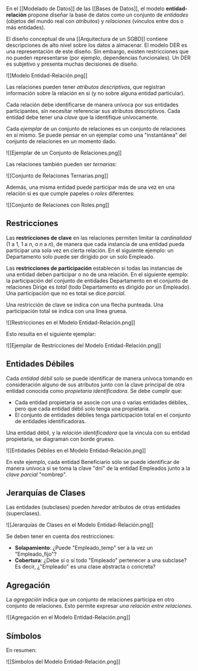 En el [[Modelado de Datos]] de las [[Bases de Datos]], el modelo **entidad-relación** propone diseñar la base de datos como un conjunto de _entidades_ (objetos del mundo real con _atributos_) y _relaciones_ (vínculos entre dos o más entidades).

El diseño conceptual de una [[Arquitectura de un SGBD]] contiene descripciones de alto nivel sobre los datos a almacenar. El modelo DER es una representación de este diseño. Sin embargo, existen restricciones que no pueden representarse (por ejemplo, dependencias funcionales). Un DER es subjetivo y presenta muchas decisiones de diseño.

![[Modelo Entidad-Relación.png]]

Las relaciones pueden tener _atributos descriptivos_, que registran información sobre la relación en sí (y no sobre alguna entidad particular).

Cada relación debe identificarse de manera unívoca por sus entidades participantes, sin necesitar referenciar sus atributos descriptivos. Cada entidad debe tener una _clave_ que la identifique unívocamente.

Cada _ejemplar_ de un conjunto de relaciones es un conjunto de relaciones en sí mismo. Se puede pensar en un ejemplar como una "instantánea" del conjunto de relaciones en un momento dado.

![[Ejemplar de un Conjunto de Relaciones.png]]

Las relaciones también pueden ser _ternarias_:

![[Conjunto de Relaciones Ternarias.png]]

Además, una misma entidad puede participar más de una vez en una relación si es que cumple papeles o _roles_ diferentes:

![[Conjunto de Relaciones con Roles.png]]

## Restricciones

Las **restricciones de clave** en las relaciones permiten limitar la _cardinalidad_ (1 a 1, 1 a $n$, o $n$ a $n$), de manera que cada instancia de una entidad pueda participar una sola vez en cierta relación. En el siguiente ejemplo: un Departamento solo puede ser dirigido por un solo Empleado.

Las **restricciones de participación** establecen si todas las instancias de una entidad deben participar o no de una relación. En el siguiente ejemplo: la participación del conjunto de entidades Departamento en el conjunto de relaciones Dirige es _total_ (todo Departamento es dirigido por un Empleado). Una participación que no es total se dice _parcial_.

Una restricción de clave se indica con una flecha punteada. Una participación total se indica con una línea gruesa.

![[Restricciones en el Modelo Entidad-Relación.png]]

Esto resulta en el siguiente ejemplar:

![[Ejemplar de Restricciones del Modelo Entidad-Relación.png]]

## Entidades Débiles

Cada _entidad débil_ solo se puede identificar de manera unívoca tomando en consideración alguno de sus atributos junto con la clave principal de otra entidad conocida como _propietaria identificadora_. Se debe cumplir que:

- Cada entidad propietaria se asocie con una o varias entidades débiles, pero que cada entidad débil solo tenga una propietaria.
- El conjunto de entidades débiles tenga participación total en el conjunto de entidades identificadoras.

Una entidad débil, y la _relación identificadora_ que la vincula con su entidad propietaria, se diagraman con borde grueso.

![[Entidades Débiles en el Modelo Entidad-Relación.png]]

En este ejemplo, cada entidad Beneficiario sólo se puede identificar de manera unívoca si se toma la clave "dni" de la entidad Empleados junto a la _clave parcial_ "nombrep".

## Jerarquías de Clases

Las entidades (subclases) pueden _heredar_ atributos de otras entidades (superclases).

![[Jerarquías de Clases en el Modelo Entidad-Relación.png]]

Se deben tener en cuenta dos restricciones:

- **Solapamiento**: ¿Puede "Empleado_temp" ser a la vez un "Empleado_fijo"?
- **Cobertura**: ¿Debe sí o sí todo "Empleado" pertenecer a una subclase? Es decir, ¿"Empleado" es una clase abstracta o concreta?

## Agregación

La _agregación_ indica que un conjunto de relaciones participa en otro conjunto de relaciones. Esto permite expresar _una relación entre relaciones_.

![[Agregación en el Modelo Entidad-Relación.png]]

## Símbolos

En resumen:

![[Símbolos del Modelo Entidad-Relación.png]]
